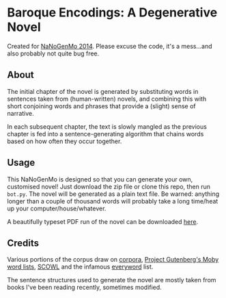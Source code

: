 Baroque Encodings: A Degenerative Novel
=======================================

Created for [NaNoGenMo 2014](https://github.com/dariusk/NaNoGenMo-2014). Please excuse the code, it's a mess...and also probably not quite bug free.

About
-----
The initial chapter of the novel is generated by substituting words in sentences taken from (human-written) novels, and combining this with short conjoining words and phrases that provide a (slight) sense of narrative.

In each subsequent chapter, the text is slowly mangled as the previous chapter is fed into a sentence-generating algorithm that chains words based on how often they occur together.

Usage
-----
This NaNoGenMo is designed so that you can generate your own, customised novel! Just download the zip file or clone this repo, then run `bot.py`. The novel will be generated as a plain text file. Be warned: anything longer than a couple of thousand words will probably take a long time/heat up your computer/house/whatever.

A beautifully typeset PDF run of the novel can be downloaded [here](http://memoriata.com/baroque_encodings.pdf).

Credits
-------

Various portions of the corpus draw on [corpora](https://github.com/dariusk/corpora), [Project Gutenberg's Moby word lists](http://www.gutenberg.org/ebooks/3201), [SCOWL](http://wordlist.aspell.net/) and the infamous [everyword](https://twitter.com/everyword) list.

The sentence structures used to generate the novel are mostly taken from books I've been reading recently, sometimes modified.
